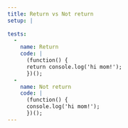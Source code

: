 ```yaml
---
title: Return vs Not return
setup: |
  
tests:
  -
    name: Return
    code: |
      (function() {
      return console.log('hi mom!');
      })();
  -
    name: Not return
    code: |
      (function() {
      console.log('hi mom!');
      })();
---
```


